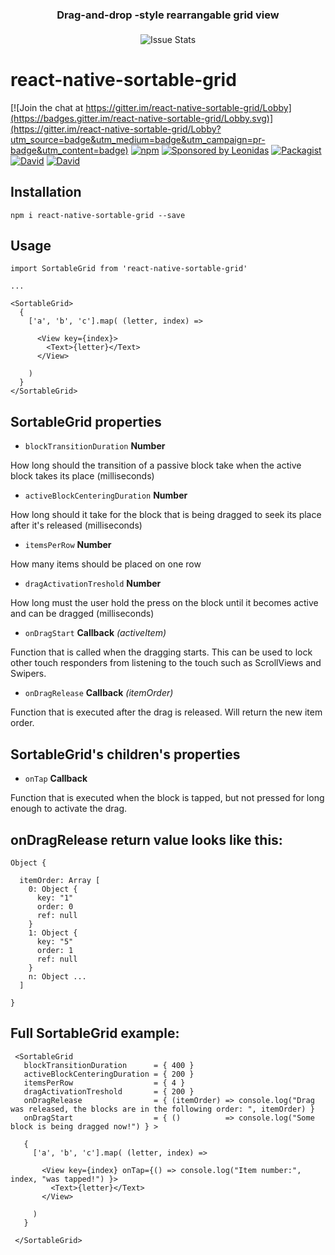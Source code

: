 
<h3 align="center" style="margin-bottom: 21px;">
  Drag-and-drop -style rearrangable grid view
</h3>

<p align="center">
  <img alt="Issue Stats" src="http://i.giphy.com/gcB8YYVtL2BsA.gif">
</p>

# react-native-sortable-grid

[![Join the chat at https://gitter.im/react-native-sortable-grid/Lobby](https://badges.gitter.im/react-native-sortable-grid/Lobby.svg)](https://gitter.im/react-native-sortable-grid/Lobby?utm_source=badge&utm_medium=badge&utm_campaign=pr-badge&utm_content=badge)
[![npm](https://img.shields.io/npm/dm/react-native-sortable-grid.svg)]()
[![Sponsored by Leonidas](https://img.shields.io/badge/sponsored%20by-leonidas-389fc1.svg)](https://leonidasoy.fi/opensource)
[![Packagist](https://img.shields.io/packagist/l/ollija/react-native-sortable-grid.svg)]()
[![David](https://img.shields.io/david/ollija/react-native-sortable-grid.svg)]()
[![David](https://img.shields.io/david/dev/ollija/react-native-sortable-grid.svg)]()

## Installation

``` npm i react-native-sortable-grid --save ```

## Usage

```
import SortableGrid from 'react-native-sortable-grid'

...

<SortableGrid>
  {
    ['a', 'b', 'c'].map( (letter, index) =>

      <View key={index}>
        <Text>{letter}</Text>
      </View>

    )
  }
</SortableGrid>

```

## SortableGrid properties

 -  ``` blockTransitionDuration ``` **Number**

  How long should the transition of a passive block take when the active block takes its place (milliseconds)

 -  ``` activeBlockCenteringDuration ``` **Number**

  How long should it take for the block that is being dragged to seek its place after it's released  (milliseconds)

 -  ``` itemsPerRow ``` **Number**

  How many items should be placed on one row

 -  ``` dragActivationTreshold ``` **Number**

  How long must the user hold the press on the block until it becomes active and can be dragged (milliseconds)

 -  ``` onDragStart ``` **Callback** *(activeItem)*

  Function that is called when the dragging starts. This can be used to lock other touch responders from listening to the touch such as ScrollViews and Swipers.

 -  ``` onDragRelease ``` **Callback** *(itemOrder)*

  Function that is executed after the drag is released. Will return the new item order.



## SortableGrid's children's properties

 -  ``` onTap ``` **Callback**

  Function that is executed when the block is tapped, but not pressed for long enough to activate the drag.


## onDragRelease return value looks like this:

```
Object {

  itemOrder: Array [
    0: Object {
      key: "1"
      order: 0
      ref: null
    }
    1: Object {
      key: "5"
      order: 1
      ref: null
    }
    n: Object ...
  ]

}
```

## Full SortableGrid example:

```
 <SortableGrid
   blockTransitionDuration      = { 400 }
   activeBlockCenteringDuration = { 200 }
   itemsPerRow                  = { 4 }
   dragActivationTreshold       = { 200 }
   onDragRelease                = { (itemOrder) => console.log("Drag was released, the blocks are in the following order: ", itemOrder) }
   onDragStart                  = { ()          => console.log("Some block is being dragged now!") } >

   {
     ['a', 'b', 'c'].map( (letter, index) =>

       <View key={index} onTap={() => console.log("Item number:", index, "was tapped!") }>
         <Text>{letter}</Text>
       </View>

     )
   }

 </SortableGrid>

```
